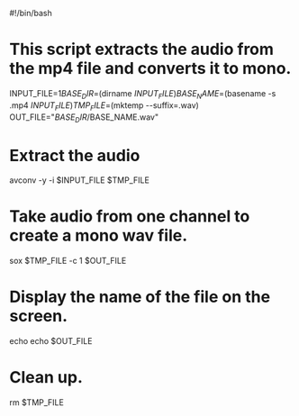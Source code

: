 #!/bin/bash 

# This script extracts the audio from the mp4 file and converts it to mono.

INPUT_FILE=$1
BASE_DIR=$(dirname $INPUT_FILE)
BASE_NAME=$(basename -s .mp4 $INPUT_FILE)
TMP_FILE=$(mktemp --suffix=.wav)
OUT_FILE="$BASE_DIR/$BASE_NAME.wav"

# Extract the audio
avconv -y -i $INPUT_FILE $TMP_FILE

# Take audio from one channel to create a mono wav file.
sox $TMP_FILE -c 1 $OUT_FILE

# Display the name of the file on the screen.
echo
echo $OUT_FILE

# Clean up.
rm $TMP_FILE